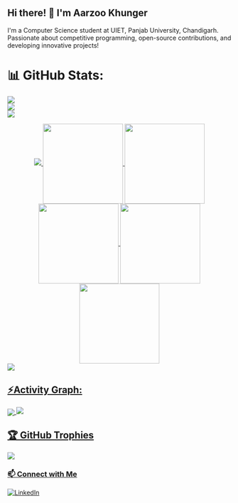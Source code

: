 ## Hi there! 👋 I'm Aarzoo Khunger

I'm a Computer Science student at UIET, Panjab University, Chandigarh. Passionate about competitive programming, open-source contributions, and developing innovative projects!

# 📊 GitHub Stats:
![](https://github-readme-stats.vercel.app/api?username=Aarzookhunger&theme=blue-green&hide_border=false&include_all_commits=true&count_private=true)<br/>
![](https://github-readme-streak-stats.herokuapp.com/?user=Aarzookhunger&theme=blue-green&hide_border=false)<br/>
![](https://github-readme-stats.vercel.app/api/top-langs/?username=Aarzookhunger&theme=blue-green&hide_border=false&include_all_commits=true&count_private=true&layout=compact)
<div align="center">
<a href="https://github.com/Aarzookhunger">
<img src="https://user-images.githubusercontent.com/73097560/115834477-dbab4500-a447-11eb-908a-139a6edaec5c.gif">  
<img align="center" src="http://github-profile-summary-cards.vercel.app/api/cards/stats?username=Aarzookhunger&theme=algolia" height="180em" />
<img align="center" src="http://github-profile-summary-cards.vercel.app/api/cards/most-commit-language?username=Aarzookhunger&theme=algolia" height="180em" />
<img align="center" src="http://github-profile-summary-cards.vercel.app/api/cards/repos-per-language?username=Aarzookhunger&theme=algolia" height="180em" />
<img align="center" src="http://github-profile-summary-cards.vercel.app/api/cards/productive-time?username=Aarzookhunger&theme=algolia" height="180em" />
<img align="center" src="http://github-profile-summary-cards.vercel.app/api/cards/profile-details?username=Aarzookhunger&theme=algolia" height="180em" />
</div>
<img src="https://user-images.githubusercontent.com/73097560/115834477-dbab4500-a447-11eb-908a-139a6edaec5c.gif"><h2 align="left">⚡Activity Graph:</h2>
<img align="center" src="https://github-readme-activity-graph.vercel.app/graph?username=Aarzookhunger&theme=react-dark"/>
<img src="https://user-images.githubusercontent.com/73097560/115834477-dbab4500-a447-11eb-908a-139a6edaec5c.gif">

## 🏆 GitHub Trophies
![](https://github-profile-trophy.vercel.app/?username=Aarzookhunger&theme=radical&no-frame=false&no-bg=false&margin-w=4)

### 📫 Connect with Me
[![LinkedIn](https://img.shields.io/badge/LinkedIn-0077B5?style=flat-square&logo=linkedin&logoColor=white)](https://www.linkedin.com/in/aarzoo-khunger-395b91251/)

